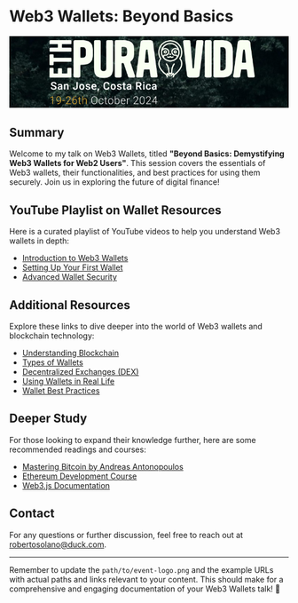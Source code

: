 # Web3 Wallets: Beyond Basics

![Event Logo](./Logos/event-logo.png)

## Summary

Welcome to my talk on Web3 Wallets, titled **"Beyond Basics: Demystifying Web3 Wallets for Web2 Users"**. This session covers the essentials of Web3 wallets, their functionalities, and best practices for using them securely. Join us in exploring the future of digital finance!

## YouTube Playlist on Wallet Resources

Here is a curated playlist of YouTube videos to help you understand Web3 wallets in depth:
- [Introduction to Web3 Wallets](https://www.youtube.com/playlist?list=YOUR_PLAYLIST_ID)
- [Setting Up Your First Wallet](https://www.youtube.com/playlist?list=YOUR_PLAYLIST_ID)
- [Advanced Wallet Security](https://www.youtube.com/playlist?list=YOUR_PLAYLIST_ID)

## Additional Resources

Explore these links to dive deeper into the world of Web3 wallets and blockchain technology:
- [Understanding Blockchain](https://example.com/blockchain-intro)
- [Types of Wallets](https://example.com/types-of-wallets)
- [Decentralized Exchanges (DEX)](https://example.com/what-is-dex)
- [Using Wallets in Real Life](https://example.com/wallet-use-cases)
- [Wallet Best Practices](https://example.com/wallet-best-practices)

## Deeper Study

For those looking to expand their knowledge further, here are some recommended readings and courses:
- [Mastering Bitcoin by Andreas Antonopoulos](https://example.com/mastering-bitcoin)
- [Ethereum Development Course](https://example.com/ethereum-course)
- [Web3.js Documentation](https://web3js.readthedocs.io/)

## Contact

For any questions or further discussion, feel free to reach out at [robertosolano@duck.com](mailto:robertosolano@duck.com).

---

Remember to update the `path/to/event-logo.png` and the example URLs with actual paths and links relevant to your content. This should make for a comprehensive and engaging documentation of your Web3 Wallets talk! 🚀

